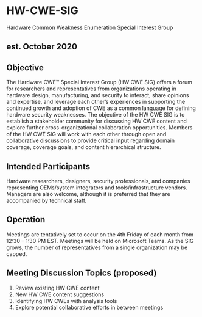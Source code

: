 # HW-CWE-SIG
Hardware Common Weakness Enumeration Special Interest Group
## est. October 2020

## Objective
The Hardware CWE™ Special Interest Group (HW CWE SIG) offers a forum for researchers and representatives from organizations operating in hardware design, manufacturing, and security to interact, share opinions and expertise, and leverage each other’s experiences in supporting the continued growth and adoption of CWE as a common language for defining hardware security weaknesses. The objective of the HW CWE SIG is to establish a stakeholder community for discussing HW CWE content and explore further cross-organizational collaboration opportunities. Members of the HW CWE SIG will work with each other through open and collaborative discussions to provide critical input regarding domain coverage, coverage goals, and content hierarchical structure. 

## Intended Participants
Hardware researchers, designers, security professionals, and companies representing OEMs/system integrators and tools/infrastructure vendors. Managers are also welcome, although it is preferred that they are accompanied by technical staff.  

## Operation
Meetings are tentatively set to occur on the 4th Friday of each month from 12:30 – 1:30 PM EST. Meetings will be held on Microsoft Teams. As the SIG grows, the number of representatives from a single organization may be capped.

## Meeting Discussion Topics (proposed)
1.	Review existing HW CWE content
2.	New HW CWE content suggestions
3.	Identifying HW CWEs with analysis tools
4.	Explore potential collaborative efforts in between meetings
